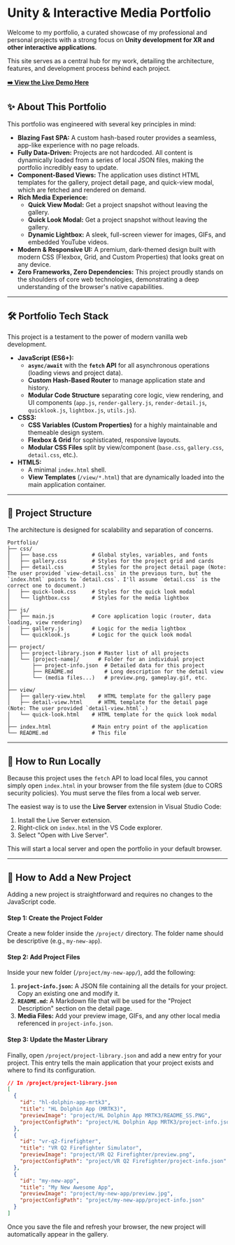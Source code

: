 # Unity & Interactive Media Portfolio

Welcome to my portfolio, a curated showcase of my professional and personal projects with a strong focus on **Unity development for XR and other interactive applications**.

This site serves as a central hub for my work, detailing the architecture, features, and development process behind each project.

**[➡️ View the Live Demo Here](https://your-live-url.com)**

## ✨ About This Portfolio

This portfolio was engineered with several key principles in mind:

- **Blazing Fast SPA:** A custom hash-based router provides a seamless, app-like experience with no page reloads.
- **Fully Data-Driven:** Projects are not hardcoded. All content is dynamically loaded from a series of local JSON files, making the portfolio incredibly easy to update.
- **Component-Based Views:** The application uses distinct HTML templates for the gallery, project detail page, and quick-view modal, which are fetched and rendered on demand.
- **Rich Media Experience:**
  - **Quick View Modal:** Get a project snapshot without leaving the gallery.
  - **Quick Look Modal:** Get a project snapshot without leaving the gallery.
  - **Dynamic Lightbox:** A sleek, full-screen viewer for images, GIFs, and embedded YouTube videos.
- **Modern & Responsive UI:** A premium, dark-themed design built with modern CSS (Flexbox, Grid, and Custom Properties) that looks great on any device.
- **Zero Frameworks, Zero Dependencies:** This project proudly stands on the shoulders of core web technologies, demonstrating a deep understanding of the browser's native capabilities.

---

## 🛠️ Portfolio Tech Stack

This project is a testament to the power of modern vanilla web development.

- **JavaScript (ES6+):**
  - **`async/await`** with the **`fetch` API** for all asynchronous operations (loading views and project data).
  - **Custom Hash-Based Router** to manage application state and history.
  - **Modular Code Structure** separating core logic, view rendering, and UI components (`app.js`, `render-gallery.js`, `render-detail.js`, `quicklook.js`, `lightbox.js`, `utils.js`).
- **CSS3:**
  - **CSS Variables (Custom Properties)** for a highly maintainable and themeable design system.
  - **Flexbox & Grid** for sophisticated, responsive layouts.
  - **Modular CSS Files** split by view/component (`base.css`, `gallery.css`, `detail.css`, etc.).
- **HTML5:**
  - A minimal `index.html` shell.
  - **View Templates** (`/view/*.html`) that are dynamically loaded into the main application container.

---

## 📁 Project Structure

The architecture is designed for scalability and separation of concerns.

```
Portfolio/
├── css/
│   ├── base.css           # Global styles, variables, and fonts
│   ├── gallery.css        # Styles for the project grid and cards
│   ├── detail.css         # Styles for the project detail page (Note: The user provided `view-detail.css` in the previous turn, but the `index.html` points to `detail.css`. I'll assume `detail.css` is the correct one to document.)
│   ├── quick-look.css     # Styles for the quick look modal
│   └── lightbox.css       # Styles for the media lightbox
│
├── js/
│   ├── main.js            # Core application logic (router, data loading, view rendering)
│   ├── gallery.js         # Logic for the media lightbox
│   └── quicklook.js       # Logic for the quick look modal
│
├── project/
│   ├── project-library.json # Master list of all projects
│   └── [project-name]/      # Folder for an individual project
│       ├── project-info.json  # Detailed data for this project
│       ├── README.md          # Long description for the detail view
│       └── (media files...)   # preview.png, gameplay.gif, etc.
│
├── view/
│   ├── gallery-view.html    # HTML template for the gallery page
│   ├── detail-view.html     # HTML template for the detail page (Note: The user provided `detail-view.html`.)
│   └── quick-look.html    # HTML template for the quick look modal
│
├── index.html             # Main entry point of the application
└── README.md              # This file
```

---

## 🚀 How to Run Locally

Because this project uses the `fetch` API to load local files, you cannot simply open `index.html` in your browser from the file system (due to CORS security policies). You must serve the files from a local web server.

The easiest way is to use the **Live Server** extension in Visual Studio Code:
1.  Install the Live Server extension.
2.  Right-click on `index.html` in the VS Code explorer.
3.  Select "Open with Live Server".

This will start a local server and open the portfolio in your default browser.

---

## 📝 How to Add a New Project

Adding a new project is straightforward and requires no changes to the JavaScript code.

#### Step 1: Create the Project Folder

Create a new folder inside the `/project/` directory. The folder name should be descriptive (e.g., `my-new-app`).

#### Step 2: Add Project Files

Inside your new folder (`/project/my-new-app/`), add the following:
1.  **`project-info.json`:** A JSON file containing all the details for your project. Copy an existing one and modify it.
2.  **`README.md`:** A Markdown file that will be used for the "Project Description" section on the detail page.
3.  **Media Files:** Add your preview image, GIFs, and any other local media referenced in `project-info.json`.

#### Step 3: Update the Master Library

Finally, open `/project/project-library.json` and add a new entry for your project. This entry tells the main application that your project exists and where to find its configuration.

```json
// In /project/project-library.json
[
  {
    "id": "hl-dolphin-app-mrtk3",
    "title": "HL Dolphin App (MRTK3)",
    "previewImage": "project/HL Dolphin App MRTK3/README_SS.PNG",
    "projectConfigPath": "project/HL Dolphin App MRTK3/project-info.json"
  },
  {
    "id": "vr-q2-firefighter",
    "title": "VR Q2 Firefighter Simulator",
    "previewImage": "project/VR Q2 Firefighter/preview.png",
    "projectConfigPath": "project/VR Q2 Firefighter/project-info.json"
  },
  {
    "id": "my-new-app",
    "title": "My New Awesome App",
    "previewImage": "project/my-new-app/preview.jpg",
    "projectConfigPath": "project/my-new-app/project-info.json"
  }
]
```

Once you save the file and refresh your browser, the new project will automatically appear in the gallery.